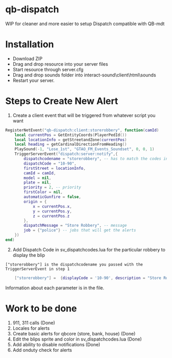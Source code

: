 # qb-dispatch

WIP for cleaner and more easier to setup Dispatch compatible with QB-mdt

# Installation
* Download ZIP
* Drag and drop resource into your server files
* Start resource through server.cfg
* Drag and drop sounds folder into interact-sound\client\html\sounds
* Restart your server.

# Steps to Create New Alert

1. Create a client event that will be triggered from whatever script you want

```lua
RegisterNetEvent("qb-dispatch:client:storerobbery", function(camId)
    local currentPos = GetEntityCoords(PlayerPedId())
    local locationInfo = getStreetandZone(currentPos)
    local heading = getCardinalDirectionFromHeading()
    PlaySound(-1, "Lose_1st", "GTAO_FM_Events_Soundset", 0, 0, 1)
    TriggerServerEvent("dispatch:server:notify",{
        dispatchcodename = "storerobbery", -- has to match the codes in sv_dispatchcodes.lua so that it generates the right blip
        dispatchCode = "10-90",
        firstStreet = locationInfo,
        camId = camId,
        model = nil,
        plate = nil,
        priority = 2, -- priority
        firstColor = nil,
        automaticGunfire = false,
        origin = {
            x = currentPos.x,
            y = currentPos.y,
            z = currentPos.z
        },
        dispatchMessage = "Store Robbery", -- message
        job = {"police"} -- jobs that will get the alerts
    })
end)
```

2. Add Dispatch Code in sv_dispatchcodes.lua for the particular robbery to display the blip

`["storerobbery"] is the dispatchcodename you passed with the TriggerServerEvent in step 1`
```lua
    ["storerobbery"] =  {displayCode = '10-90', description = "Store Robbery In Progress", radius = 0, recipientList = {'police'}, blipSprite = 52, blipColour = 1, blipScale = 1.5, blipLength = 2 },
```

Information about each parameter is in the file.


# Work to be done

1. 911, 311 calls (Done)
2. Locales for alerts
3. Create basic alerts for qbcore (store, bank, house) (Done)
4. Edit the blips sprite and color in sv_dispatchcodes.lua (Done)
5. Add ability to disable notifications (Done)
6. Add onduty check for alerts